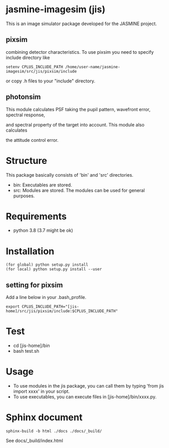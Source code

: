 # jasmine-imagesim (jis)
This is an image simulator package developed for the JASMINE project.

## pixsim
combining detector characteristics. To use pixsim you need to specify include directory like

```
setenv CPLUS_INCLUDE_PATH /home/user-name/jasmine-imagesim/src/jis/pixsim/include
```

or copy .h files to your "include" directory.

## photonsim
This module calculates PSF taking the pupil pattern, wavefront error, spectral response, 

and spectral property of the target into account. This module also calculates

the attitude control error.

# Structure
This package basically consists of 'bin' and 'src' directories.
- bin: Executables are stored.
- src: Modules are stored. The modules can be used for general purposes.

# Requirements
- python 3.8 (3.7 might be ok)

# Installation

```
(for global) python setup.py install
(for local) python setup.py install --user
```

## setting for pixsim
Add a line below in your .bash_profile.

```
export CPLUS_INCLUDE_PATH="[jis-home]/src/jis/pixsim/include:$CPLUS_INCLUDE_PATH"
```


# Test
- cd [jis-home]/bin
- bash test.sh

# Usage
- To use modules in the jis package, you can call them by typing 'from jis import xxxx' in your script.
- To use executables, you can execute files in [jis-home]/bin/xxxx.py.

# Sphinx document

```
sphinx-build -b html ./docs ./docs/_build/
```

See docs/_build/index.html